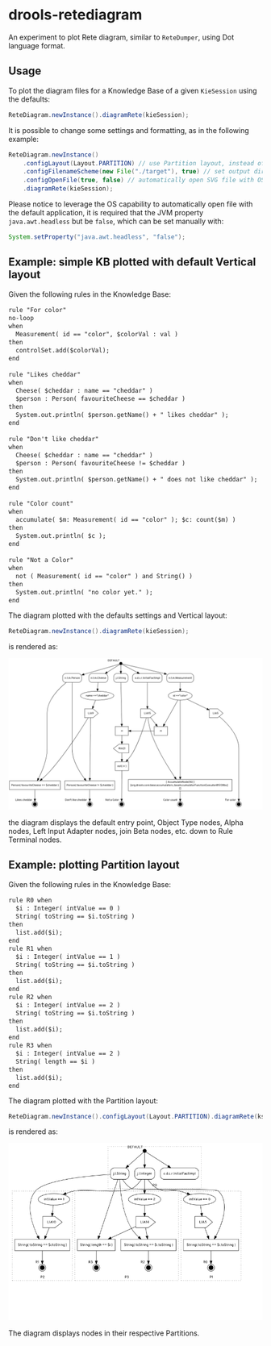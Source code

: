 # drools-retediagram

An experiment to plot Rete diagram, similar to `ReteDumper`, using Dot language format.

## Usage

To plot the diagram files for a Knowledge Base of a given `KieSession` using the defaults:

```java
ReteDiagram.newInstance().diagramRete(kieSession);
```

It is possible to change some settings and formatting, as in the following example:

```java
ReteDiagram.newInstance()
    .configLayout(Layout.PARTITION) // use Partition layout, instead of default Vertical layout
    .configFilenameScheme(new File("./target"), true) // set output directory manually instead of OS default for temporary directory
    .configOpenFile(true, false) // automatically open SVG file with OS default application
    .diagramRete(kieSession);
```

Please notice to leverage the OS capability to automatically open file with the default application, it is required that the JVM property `java.awt.headless` but be `false`, which can be set manually with:

```java
System.setProperty("java.awt.headless", "false");
```

## Example: simple KB plotted with default Vertical layout

Given the following rules in the Knowledge Base:

```
rule "For color"
no-loop
when
  Measurement( id == "color", $colorVal : val )
then
  controlSet.add($colorVal);
end

rule "Likes cheddar"
when
  Cheese( $cheddar : name == "cheddar" )
  $person : Person( favouriteCheese == $cheddar )
then
  System.out.println( $person.getName() + " likes cheddar" );
end

rule "Don't like cheddar"
when
  Cheese( $cheddar : name == "cheddar" )
  $person : Person( favouriteCheese != $cheddar )
then
  System.out.println( $person.getName() + " does not like cheddar" );
end

rule "Color count"
when
  accumulate( $m: Measurement( id == "color" ); $c: count($m) )
then
  System.out.println( $c );
end

rule "Not a Color"
when
  not ( Measurement( id == "color" ) and String() )
then
  System.out.println( "no color yet." );
end
```

The diagram plotted with the defaults settings and Vertical layout:

```java
ReteDiagram.newInstance().diagramRete(kieSession);
```

is rendered as:

![example1](example1.png)

the diagram displays the default entry point, Object Type nodes, Alpha nodes, Left Input Adapter nodes, join Beta nodes, etc. down to Rule Terminal nodes.

## Example: plotting Partition layout

Given the following rules in the Knowledge Base:

```
rule R0 when
  $i : Integer( intValue == 0 )
  String( toString == $i.toString )
then
  list.add($i);
end
rule R1 when
  $i : Integer( intValue == 1 )
  String( toString == $i.toString )
then
  list.add($i);
end
rule R2 when
  $i : Integer( intValue == 2 )
  String( toString == $i.toString )
then
  list.add($i);
end
rule R3 when
  $i : Integer( intValue == 2 )
  String( length == $i )
then
  list.add($i);
end
```

The diagram plotted with the Partition layout:

```java
ReteDiagram.newInstance().configLayout(Layout.PARTITION).diagramRete(ksession);
```

is rendered as:

![example2](example2.png)

The diagram displays nodes in their respective Partitions.
